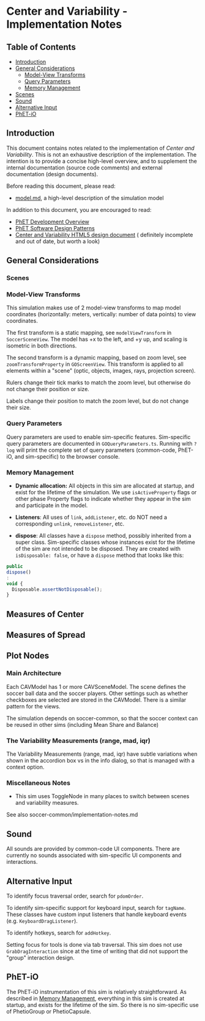 # Center and Variability - Implementation Notes

## Table of Contents

* [Introduction](#introduction)
* [General Considerations](#general-considerations)
    * [Model-View Transforms](#model-view-transforms)
    * [Query Parameters](#query-parameters)
    * [Memory Management](#memory-management)
* [Scenes](#scenes)
* [Sound](#sound)
* [Alternative Input](#alternative-input)
* [PhET-iO](#phet-io)

## Introduction

This document contains notes related to the implementation of _Center and Variability_.
This is not an exhaustive description of the implementation. The intention is
to provide a concise high-level overview, and to supplement the internal documentation
(source code comments) and external documentation (design documents).

Before reading this document, please read:

* [model.md](https://github.com/phetsims/center-and-variability/blob/main/doc/model.md), a high-level description of the
  simulation model

In addition to this document, you are encouraged to read:

* [PhET Development Overview](https://github.com/phetsims/phet-info/blob/main/doc/phet-development-overview.md)
* [PhET Software Design Patterns](https://github.com/phetsims/phet-info/blob/main/doc/phet-software-design-patterns.md)
* [Center and Variability HTML5 design document](https://docs.google.com/document/d/19OG6qtThtkH89zCQmkIckM6ZKV8W1zkCT0ZghXKcL9U/edit#) (
  definitely incomplete and out of date, but worth a look)

## General Considerations

### Scenes

### Model-View Transforms

This simulation makes use of 2 model-view transforms to map model coordinates (horizontally: meters, vertically: number
of data points) to view coordinates.

The first transform is a static mapping, see `modelViewTransform` in `SoccerSceneView`. The model has +x to the left,
and +y up, and scaling is isometric in both directions. 

The second transform is a dynamic mapping, based on zoom level, see `zoomTransformProperty` in `GOScreenView`. This
transform is applied to all elements within a "scene" (optic, objects, images, rays, projection screen).

Rulers change their tick marks to match the zoom level, but otherwise do not change their position or size.

Labels change their position to match the zoom level, but do not change their size.

### Query Parameters

Query parameters are used to enable sim-specific features. Sim-specific query parameters are documented
in `GOQueryParameters.ts`.
Running with `?log` will print the complete set of query parameters (common-code, PhET-iO, and sim-specific)
to the browser console.

### Memory Management

* **Dynamic allocation:** All objects in this sim are allocated at startup, and exist for the lifetime of the
  simulation. We use `isActiveProperty` flags or other phase Property flags to indicate whether they appear in the sim
  and participate in the model.

* **Listeners**: All uses of `link`, `addListener`, etc. do NOT need a corresponding `unlink`, `removeListener`, etc.

* **dispose**: All classes have a `dispose` method, possibly inherited from a super class. Sim-specific classes whose
  instances exist for the lifetime of the sim are not intended to be disposed. They are created
  with `isDisposable: false`, or have a `dispose` method that looks like this:

```ts
public
dispose()
:
void {
  Disposable.assertNotDisposable();
}
```

## Measures of Center

## Measures of Spread

## Plot Nodes

### Main Architecture

Each CAVModel has 1 or more CAVSceneModel. The scene defines the soccer ball data and the soccer players. Other settings
such
as whether checkboxes are selected are stored in the CAVModel. There is a similar pattern for the views.

The simulation depends on soccer-common, so that the soccer context can be reused in other sims (including Mean Share
and Balance)

### The Variability Measurements (range, mad, iqr)

The Variability Measurements (range, mad, iqr) have subtle variations when shown in the accordion box
vs in the info dialog, so that is managed with a context option.

### Miscellaneous Notes

* This sim uses ToggleNode in many places to switch between scenes and variability measures.

See also soccer-common/implementation-notes.md

## Sound

All sounds are provided by common-code UI components. There are currently no sounds associated with sim-specific UI
components and interactions.

## Alternative Input

To identify focus traversal order, search for `pdomOrder`.

To identify sim-specific support for keyboard input, search for `tagName`. These classes have custom input listeners
that handle keyboard events (e.g. `KeyboardDragListener`).

To identify hotkeys, search for `addHotkey`.

Setting focus for tools is done via tab traversal. This sim does not use `GrabDragInteraction` since at the time of
writing
that did not support the "group" interaction design.

## PhET-iO

The PhET-iO instrumentation of this sim is relatively straightforward. As described
in [Memory Management](#memory-management), everything in this sim is created at startup, and exists for the lifetime of
the sim. So there is no sim-specific use of PhetioGroup or PhetioCapsule.  